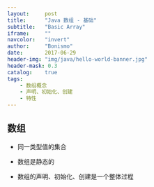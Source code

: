 ```yaml
---
layout:     post
title:      "Java 数组 - 基础"
subtitle:   "Basic Array"
iframe:     ""
navcolor:   "invert"
author:     "Bonismo"
date:       2017-06-29
header-img: "img/java/hello-world-banner.jpg"
header-mask: 0.3
catalog:    true
tags:
    - 数组概念
    - 声明、初始化、创建
    - 特性
---
```


## 数组

- 同一类型值的集合

- 数组是静态的

- 数组的声明、初始化、创建是一个整体过程